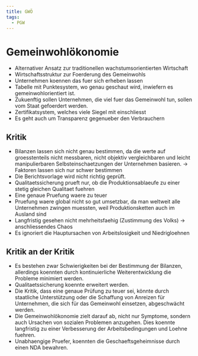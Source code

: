 ```yaml
---
title: GWÖ
tags:
  - PGW
---
```


# Gemeinwohlökonomie

- Alternativer Ansatz zur traditionellen wachstumsorientierten Wirtschaft
- Wirtschaftsstruktur zur Foerderung des Gemeinwohls
- Unternehmen koennen das fuer sich erheben lassen
- Tabelle mit Punktesystem, wo genau geschaut wird, inwiefern es gemeinwohlorientiert ist.
- Zukuenftig sollen Unternehmen, die viel fuer das Gemeinwohl tun, sollen vom Staat gefoerdert werden.
- Zertifikatsystem, welches viele Siegel mit einschliesst
- Es geht auch um Transparenz gegenueber den Verbrauchern

## Kritik

- Bilanzen lassen sich nicht genau bestimmen, da die werte auf groesstenteils nicht messbaren, nicht objektiv vergleichbaren und leicht manipulierbaren Selbsteinschaetzungen der Unternehmen basieren. → Faktoren lassen sich nur schwer bestimmen
- Die Berichtsvorlage wird nicht richtig geprüft.
- Qualitaetssicherung prueft nur, ob die Produktionsablaeufe zu einer stetig gleichen Qualitaet fuehren
- Eine genaue Pruefung waere zu teuer
- Pruefung waere global nicht so gut umsetzbar, da man weltweit alle Unternehmen zwingen muessten, weil Produktionsketten auch im Ausland sind
- Langfristig gesehen nicht mehrheitsfaehig (Zustimmung des Volks) → anschliessendes Chaos
- Es ignoriert die Hauptursachen von Arbeitslosigkeit und Niedrigloehnen

## Kritik an der Kritik

- Es bestehen zwar Schwierigkeiten bei der Bestimmung der Bilanzen, allerdings koennten durch kontinuierliche Weiterentwicklung die Probleme minimiert werden.
- Qualitaetssicherung koennte erweitert werden.
- Die Kritik, dass eine genaue Prüfung zu teuer sei, könnte durch staatliche Unterstützung oder die Schaffung von Anreizen für Unternehmen, die sich für das Gemeinwohl einsetzen, abgeschwächt werden.
- Die Gemeinwohlökonomie zielt darauf ab, nicht nur Symptome, sondern auch Ursachen von sozialen Problemen anzugehen. Dies koennte langfristig zu einer Verbesserung der Arbeitsbedingungen und Loehne fuehren.
- Unabhaengige Pruefer, koennten die Geschaeftsgeheimnisse durch einen NDA bewahren.